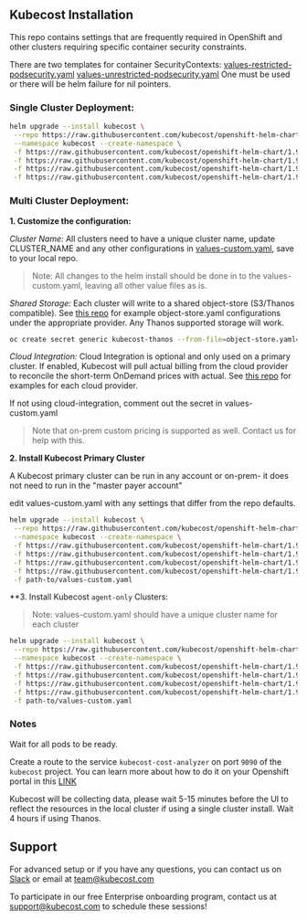 ## Kubecost Installation

This repo contains settings that are frequently required in OpenShift and other clusters requiring specific container security constraints.


There are two templates for container SecurityContexts:
[values-restricted-podsecurity.yaml](./cost-analyzer/values-restricted-podsecurity.yaml)
[values-unrestricted-podsecurity.yaml](./cost-analyzer/values-unrestricted-podsecurity.yaml)
One must be used or there will be helm failure for nil pointers.

### Single Cluster Deployment:

```bash
helm upgrade --install kubecost \
 --repo https://raw.githubusercontent.com/kubecost/openshift-helm-chart/1.98.0-rc.4.2/ cost-analyzer \
 --namespace kubecost --create-namespace \
 -f https://raw.githubusercontent.com/kubecost/openshift-helm-chart/1.98.0-rc.4.2/cost-analyzer/disable-psps.yaml \
 -f https://raw.githubusercontent.com/kubecost/openshift-helm-chart/1.98.0-rc.4.2/cost-analyzer/values-thanos.yaml \
 -f https://raw.githubusercontent.com/kubecost/openshift-helm-chart/1.98.0-rc.4.2/cost-analyzer/values-restricted-podsecurity.yaml \
 -f https://raw.githubusercontent.com/kubecost/openshift-helm-chart/1.98.0-rc.4.2/cost-analyzer/kubecost-primary-cluster-settings.yaml
```

### Multi Cluster Deployment:

**1. Customize the configuration:**

_Cluster Name:_
All clusters need to have a unique cluster name, update CLUSTER_NAME and any other configurations in [values-custom.yaml](./cost-analyzer/values-custom.yaml), save to your local repo.

 > Note: All changes to the helm install should be done in to the values-custom.yaml, leaving all other value files as is.

_Shared Storage:_
Each cluster will write to a shared object-store (S3/Thanos compatible). See [this repo](https://github.com/kubecost/poc-common-configurations) for example object-store.yaml configurations under the appropriate provider. Any Thanos supported storage will work.

```bash
oc create secret generic kubecost-thanos --from-file=object-store.yaml=[/path/to/file/]object-store.yaml -n kubecost
```

_Cloud Integration:_
Cloud Integration is optional and only used on a primary cluster. If enabled, Kubecost will pull actual billing from the cloud provider to reconcile the short-term OnDemand prices with actual. See [this repo](https://github.com/kubecost/poc-common-configurations) for examples for each cloud provider.

If not using cloud-integration, comment out the secret in values-custom.yaml

 > Note that on-prem custom pricing is supported as well. Contact us for help with this.

**2. Install Kubecost Primary Cluster**

A Kubecost primary cluster can be run in any account or on-prem- it does not need to run in the "master payer account"

edit values-custom.yaml with any settings that differ from the repo defaults.

```bash
helm upgrade --install kubecost \
 --repo https://raw.githubusercontent.com/kubecost/openshift-helm-chart/1.98.0-rc.4.2/ cost-analyzer \
 --namespace kubecost --create-namespace \
 -f https://raw.githubusercontent.com/kubecost/openshift-helm-chart/1.98.0-rc.4.2/cost-analyzer/disable-psps.yaml \
 -f https://raw.githubusercontent.com/kubecost/openshift-helm-chart/1.98.0-rc.4.2/cost-analyzer/values-thanos.yaml \
 -f https://raw.githubusercontent.com/kubecost/openshift-helm-chart/1.98.0-rc.4.2/cost-analyzer/values-unrestricted-podsecurity.yaml \
 -f https://raw.githubusercontent.com/kubecost/openshift-helm-chart/1.98.0-rc.4.2/cost-analyzer/kubecost-primary-cluster-settings.yaml \
 -f path-to/values-custom.yaml
```

**3. Install Kubecost `agent-only` Clusters:

 > Note: values-custom.yaml should have a unique cluster name for each cluster

```bash
helm upgrade --install kubecost \
 --repo https://raw.githubusercontent.com/kubecost/openshift-helm-chart/1.98.0-rc.4.2/ cost-analyzer \
 --namespace kubecost --create-namespace \
 -f https://raw.githubusercontent.com/kubecost/openshift-helm-chart/1.98.0-rc.4.2/cost-analyzer/disable-psps.yaml \
 -f https://raw.githubusercontent.com/kubecost/openshift-helm-chart/1.98.0-rc.4.2/cost-analyzer/values-thanos.yaml \
 -f https://raw.githubusercontent.com/kubecost/openshift-helm-chart/1.98.0-rc.4.2/cost-analyzer/values-unrestricted-podsecurity.yaml \
 -f https://raw.githubusercontent.com/kubecost/openshift-helm-chart/1.98.0-rc.4.2/cost-analyzer/kubecost-secondary-cluster-settings.yaml \
 -f path-to/values-custom.yaml
```

### Notes

Wait for all pods to be ready.

Create a route to the service `kubecost-cost-analyzer` on port `9090` of the `kubecost` project. You can learn more about how to do it on your Openshift portal in this [LINK](https://docs.openshift.com/container-platform/3.11/dev_guide/routes.html#:~:text=to%20the%20router.-,Creating%20Routes,Applications%20section%20of%20the%20navigation.&text=The%20new%20route%20inherits%20the,using%20the%20%2D%2Dname%20option.)

Kubecost will be collecting data, please wait 5-15 minutes before the UI to reflect the resources in the local cluster if using a single cluster install. Wait 4 hours if using Thanos.

## Support

For advanced setup or if you have any questions, you can contact us on [Slack](https://join.slack.com/t/kubecost/shared_invite/enQtNTA2MjQ1NDUyODE5LWFjYzIzNWE4MDkzMmUyZGU4NjkwMzMyMjIyM2E0NGNmYjExZjBiNjk1YzY5ZDI0ZTNhZDg4NjlkMGRkYzFlZTU) or email at team@kubecost.com

To participate in our free Enterprise onboarding program, contact us at support@kubecost.com to schedule these sessions!
